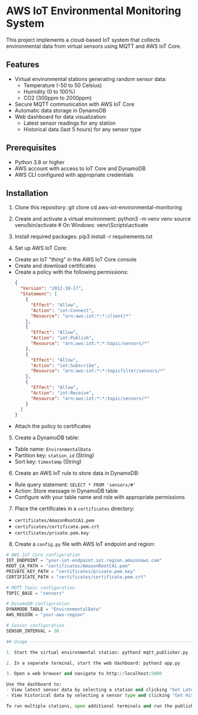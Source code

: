 # AWS IoT Environmental Monitoring System

This project implements a cloud-based IoT system that collects environmental data from virtual sensors using MQTT and AWS IoT Core.

## Features

- Virtual environmental stations generating random sensor data:
  - Temperature (-50 to 50 Celsius)
  - Humidity (0 to 100%)
  - CO2 (300ppm to 2000ppm)
- Secure MQTT communication with AWS IoT Core
- Automatic data storage in DynamoDB
- Web dashboard for data visualization:
  - Latest sensor readings for any station
  - Historical data (last 5 hours) for any sensor type

## Prerequisites

- Python 3.8 or higher
- AWS account with access to IoT Core and DynamoDB
- AWS CLI configured with appropriate credentials

## Installation

1. Clone this repository:
git clone <repository-url>
cd aws-iot-environmental-monitoring

2. Create and activate a virtual environment:
python3 -m venv venv
source venv/bin/activate                         # On Windows: venv\Scripts\activate

3. Install required packages:
pip3 install -r requirements.txt

4. Set up AWS IoT Core:
- Create an IoT "thing" in the AWS IoT Core console
- Create and download certificates
- Create a policy with the following permissions:
  ```json
  {
    "Version": "2012-10-17",
    "Statement": [
      {
        "Effect": "Allow",
        "Action": "iot:Connect",
        "Resource": "arn:aws:iot:*:*:client/*"
      },
      {
        "Effect": "Allow",
        "Action": "iot:Publish",
        "Resource": "arn:aws:iot:*:*:topic/sensors/*"
      },
      {
        "Effect": "Allow",
        "Action": "iot:Subscribe",
        "Resource": "arn:aws:iot:*:*:topicfilter/sensors/*"
      },
      {
        "Effect": "Allow",
        "Action": "iot:Receive",
        "Resource": "arn:aws:iot:*:*:topic/sensors/*"
      }
    ]
  }
  ```
- Attach the policy to certificates

5. Create a DynamoDB table:
- Table name: `EnvironmentalData`
- Partition key: `station_id` (String)
- Sort key: `timestamp` (String)

6. Create an AWS IoT rule to store data in DynamoDB:
- Rule query statement: `SELECT * FROM 'sensors/#'`
- Action: Store message in DynamoDB table
- Configure with your table name and role with appropriate permissions

7. Place the certificates in a `certificates` directory:
- `certificates/AmazonRootCA1.pem`
- `certificates/certificate.pem.crt`
- `certificates/private.pem.key`

8. Create a `config.py` file with AWS IoT endpoint and region:
```python
# AWS IoT Core configuration
IOT_ENDPOINT = "your-iot-endpoint.iot.region.amazonaws.com"
ROOT_CA_PATH = "certificates/AmazonRootCA1.pem"
PRIVATE_KEY_PATH = "certificates/private.pem.key"
CERTIFICATE_PATH = "certificates/certificate.pem.crt"

# MQTT Topic configuration
TOPIC_BASE = "sensors"

# DynamoDB configuration
DYNAMODB_TABLE = "EnvironmentalData"
AWS_REGION = "your-aws-region"

# Sensor configuration
SENSOR_INTERVAL = 30

## Usage ------------------------------------------------------------------------------------------------

1. Start the virtual environmental station: python3 mqtt_publisher.py --station-id YourStationName (EnvironmentalStation1 in my case)

2. In a separate terminal, start the web dashboard: python3 app.py

3. Open a web browser and navigate to http://localhost:5000

Use the dashboard to:
- View latest sensor data by selecting a station and clicking "Get Latest Data"
- View historical data by selecting a sensor type and clicking "Get History"

To run multiple stations, open additional terminals and run the publisher with different station IDs.

